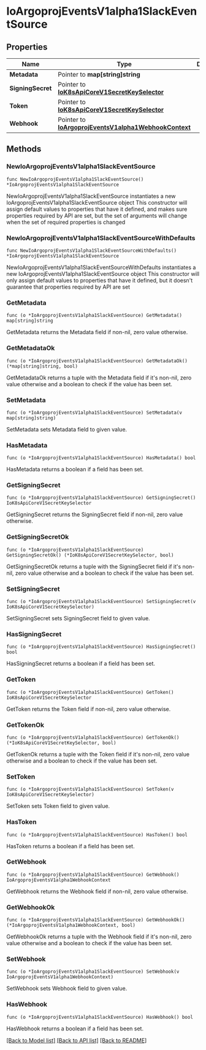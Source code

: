 # IoArgoprojEventsV1alpha1SlackEventSource

## Properties

Name | Type | Description | Notes
------------ | ------------- | ------------- | -------------
**Metadata** | Pointer to **map[string]string** |  | [optional] 
**SigningSecret** | Pointer to [**IoK8sApiCoreV1SecretKeySelector**](IoK8sApiCoreV1SecretKeySelector.md) |  | [optional] 
**Token** | Pointer to [**IoK8sApiCoreV1SecretKeySelector**](IoK8sApiCoreV1SecretKeySelector.md) |  | [optional] 
**Webhook** | Pointer to [**IoArgoprojEventsV1alpha1WebhookContext**](IoArgoprojEventsV1alpha1WebhookContext.md) |  | [optional] 

## Methods

### NewIoArgoprojEventsV1alpha1SlackEventSource

`func NewIoArgoprojEventsV1alpha1SlackEventSource() *IoArgoprojEventsV1alpha1SlackEventSource`

NewIoArgoprojEventsV1alpha1SlackEventSource instantiates a new IoArgoprojEventsV1alpha1SlackEventSource object
This constructor will assign default values to properties that have it defined,
and makes sure properties required by API are set, but the set of arguments
will change when the set of required properties is changed

### NewIoArgoprojEventsV1alpha1SlackEventSourceWithDefaults

`func NewIoArgoprojEventsV1alpha1SlackEventSourceWithDefaults() *IoArgoprojEventsV1alpha1SlackEventSource`

NewIoArgoprojEventsV1alpha1SlackEventSourceWithDefaults instantiates a new IoArgoprojEventsV1alpha1SlackEventSource object
This constructor will only assign default values to properties that have it defined,
but it doesn't guarantee that properties required by API are set

### GetMetadata

`func (o *IoArgoprojEventsV1alpha1SlackEventSource) GetMetadata() map[string]string`

GetMetadata returns the Metadata field if non-nil, zero value otherwise.

### GetMetadataOk

`func (o *IoArgoprojEventsV1alpha1SlackEventSource) GetMetadataOk() (*map[string]string, bool)`

GetMetadataOk returns a tuple with the Metadata field if it's non-nil, zero value otherwise
and a boolean to check if the value has been set.

### SetMetadata

`func (o *IoArgoprojEventsV1alpha1SlackEventSource) SetMetadata(v map[string]string)`

SetMetadata sets Metadata field to given value.

### HasMetadata

`func (o *IoArgoprojEventsV1alpha1SlackEventSource) HasMetadata() bool`

HasMetadata returns a boolean if a field has been set.

### GetSigningSecret

`func (o *IoArgoprojEventsV1alpha1SlackEventSource) GetSigningSecret() IoK8sApiCoreV1SecretKeySelector`

GetSigningSecret returns the SigningSecret field if non-nil, zero value otherwise.

### GetSigningSecretOk

`func (o *IoArgoprojEventsV1alpha1SlackEventSource) GetSigningSecretOk() (*IoK8sApiCoreV1SecretKeySelector, bool)`

GetSigningSecretOk returns a tuple with the SigningSecret field if it's non-nil, zero value otherwise
and a boolean to check if the value has been set.

### SetSigningSecret

`func (o *IoArgoprojEventsV1alpha1SlackEventSource) SetSigningSecret(v IoK8sApiCoreV1SecretKeySelector)`

SetSigningSecret sets SigningSecret field to given value.

### HasSigningSecret

`func (o *IoArgoprojEventsV1alpha1SlackEventSource) HasSigningSecret() bool`

HasSigningSecret returns a boolean if a field has been set.

### GetToken

`func (o *IoArgoprojEventsV1alpha1SlackEventSource) GetToken() IoK8sApiCoreV1SecretKeySelector`

GetToken returns the Token field if non-nil, zero value otherwise.

### GetTokenOk

`func (o *IoArgoprojEventsV1alpha1SlackEventSource) GetTokenOk() (*IoK8sApiCoreV1SecretKeySelector, bool)`

GetTokenOk returns a tuple with the Token field if it's non-nil, zero value otherwise
and a boolean to check if the value has been set.

### SetToken

`func (o *IoArgoprojEventsV1alpha1SlackEventSource) SetToken(v IoK8sApiCoreV1SecretKeySelector)`

SetToken sets Token field to given value.

### HasToken

`func (o *IoArgoprojEventsV1alpha1SlackEventSource) HasToken() bool`

HasToken returns a boolean if a field has been set.

### GetWebhook

`func (o *IoArgoprojEventsV1alpha1SlackEventSource) GetWebhook() IoArgoprojEventsV1alpha1WebhookContext`

GetWebhook returns the Webhook field if non-nil, zero value otherwise.

### GetWebhookOk

`func (o *IoArgoprojEventsV1alpha1SlackEventSource) GetWebhookOk() (*IoArgoprojEventsV1alpha1WebhookContext, bool)`

GetWebhookOk returns a tuple with the Webhook field if it's non-nil, zero value otherwise
and a boolean to check if the value has been set.

### SetWebhook

`func (o *IoArgoprojEventsV1alpha1SlackEventSource) SetWebhook(v IoArgoprojEventsV1alpha1WebhookContext)`

SetWebhook sets Webhook field to given value.

### HasWebhook

`func (o *IoArgoprojEventsV1alpha1SlackEventSource) HasWebhook() bool`

HasWebhook returns a boolean if a field has been set.


[[Back to Model list]](../README.md#documentation-for-models) [[Back to API list]](../README.md#documentation-for-api-endpoints) [[Back to README]](../README.md)


